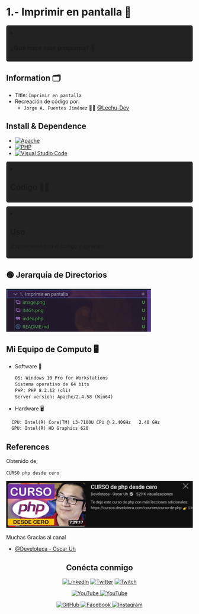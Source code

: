 # 1.- Imprimir en pantalla 🐘

<details>
  <summary><h3> ¿Qué hace este programa? 🤔</h3> </summary>
  <p>
    Este código PHP genera una página web con contenido estático. Utiliza diferentes funciones para imprimir texto HTML en el navegador.
    Todos estos elementos se combinan para formar una página web simple con mensajes estáticos.
  </p>

  ![alt text](IMG1.png)

</details>

## Information 🗂

- Title: `Imprimir en pantalla`
- Recreación de código por:
  - `Jorge A. Fuentes Jiménez` 👨‍💻 [@Lechu-Dev](https://github.com/LechugasJorge)

## Install & Dependence

- [![Apache](https://img.shields.io/badge/Apache-HTTP_Server-557697?style=flat-square&logo=apache)](https://httpd.apache.org/)
- [![PHP](https://img.shields.io/badge/PHP-Hypertext_Preprocessor-777BB4?style=flat-square&logo=php)](https://www.php.net/)
- [![Visual Studio Code](https://img.shields.io/badge/Visual_Studio_Code-007ACC?style=flat-square&logo=visual-studio-code)](https://code.visualstudio.com/)

<details>
  <summary>
  <h2> Código 👨‍💻 </h2>
  </summary>

```php
<?php
// Comentario en una sola línea
    // Utilizando 'echo' para imprimir un título h1 con un saludo al mundo
    echo "<h1>¡Buenos Días Mundo! 🌎</h1>";

    // Utilizando 'print_r' para imprimir un título h2 con un mensaje indicando que es la primera página con PHP
    // Nota: 'print_r' generalmente se utiliza para imprimir arrays, pero también puede imprimir cadenas de texto
    print_r("<h2>Mi primer página con PHP 🐘</h2> ");

    // Utilizando 'print' para imprimir un párrafo indicando que el desarrollador es Senior en PHP, con una carita feliz XD
    print("<p>Ya soy Desarrollador SR en PHP XD</p>");

    /*
    Bloque de
    Comentario
    Varias Líneas
    */
?>
```

</details>
<details>
  <summary>

## Uso

  ¡Experimenta con el código y aprende!

</summary>

1. Descarga y guarda el código PHP en un archivo con extensión `.php`, por ejemplo, `mi_pagina.php`.

2. Coloca este archivo en el directorio raíz de tu servidor web local (por ejemplo, en la carpeta `htdocs` si estás utilizando Apache).

3. Abre un navegador web y navega a la dirección donde has alojado el archivo, por ejemplo, `http://localhost/mi_pagina.php`.

4. Verás la página web generada por el script PHP, que incluirá un título, un subtítulo y un párrafo con mensajes estáticos.

5. ¡Experimenta modificando el código PHP y observa cómo afecta el resultado en la página web!

</details>

## 🟢 Jerarquía de Directorios

![alt text](tree.png)

## Mi Equipo de Computo 🖥

- Software 👾

  ```txt
  OS: Windows 10 Pro for Workstations
  Sistema operativo de 64 bits
  PHP: PHP 8.2.12 (cli)
  Server version: Apache/2.4.58 (Win64)
  ```

- Hardware 🖥

```txt
  CPU: Intel(R) Core(TM) i3-7100U CPU @ 2.40GHz   2.40 GHz
  GPU: Intel(R) HD Graphics 620
```

## References

Obtenido de;

`CURSO php desde cero`

 [![Obtenido de](image.png)](https://www.youtube.com/watch?v=nCB1gEkRZ1g)

Muchas Gracias al canal

- [@Develoteca - Oscar Uh](https://www.youtube.com/@Develoteca)

<!-- Redes Sociales -->
<h2 align="center">Conécta conmigo</h2>
<p align="center">
  <a href="https://www.linkedin.com/in/jorgelechugas/">
    <img src="https://img.shields.io/badge/LinkedIn-%230077B5?style=for-the-badge&logo=LinkedIn&logoColor=white" alt="LinkedIn"></a>
<!-- Twitter -->
<a href="https://twitter.com/Lechu_Dev">
  <img src="https://img.shields.io/badge/Twitter-%231DA1F2?style=for-the-badge&logo=Twitter&logoColor=white" alt="Twitter"></a>
  <!-- Twitch -->
  <a href="https://www.twitch.tv/lechugaslettuches">
    <img src="https://img.shields.io/badge/Twitch-%239146FF?style=for-the-badge&logo=Twitch&logoColor=white" alt="Twitch">
  </a>
</p><p align="center">
  <!-- YouTube -->
  <a href="https://www.youtube.com/channel/UCCVH3mvZFNs9vZQP_3PL_jw">
    <img src="https://img.shields.io/badge/YouTube-%23FF0000?style=for-the-badge&logo=YouTube&logoColor=white" alt="YouTube">
  </a>
<a href="https://www.youtube.com/channel/UCA-UArQPMiba7YgPw7OsgHg">
    <img src="https://img.shields.io/badge/YouTube-%23FF0000?style=for-the-badge&logo=YouTube&logoColor=white" alt="YouTube">
  </a>
</p><p align="center">
<!-- GitHub -->
<a href="https://github.com/usuario">
  <img src="https://img.shields.io/badge/GitHub-%23181717?style=for-the-badge&logo=GitHub&logoColor=white" alt="GitHub">
</a>
  <!-- Facebook -->
  <a href="https://www.facebook.com/profile.php?id=61550480867105">
    <img src="https://img.shields.io/badge/Facebook-%231877F2?style=for-the-badge&logo=Facebook&logoColor=white" alt="Facebook">
  </a>
  <!-- Instagram -->
  <a href="https://www.instagram.com/lechugasskate/">
    <img src="https://img.shields.io/badge/Instagram-%23E4405F?style=for-the-badge&logo=Instagram&logoColor=white" alt="Instagram">
  </a>

</p>
<style>
  /* Estilos para la animación */
  details {
    background-color: #222222;
    padding: 10px;
    border: 1px solid #454545;
    border-radius: 5px;
    margin-bottom: 10px;
    overflow: hidden;
    transition: max-height 0.3s ease-out;
  }
  summary {
    cursor: pointer;
    user-select: none; /* Evitar la selección de texto */
    transition: color 0.3s ease-out;
  }
  summary:hover {
    color: #007bff; /* Cambiar color al pasar el mouse */
  }
</style>
